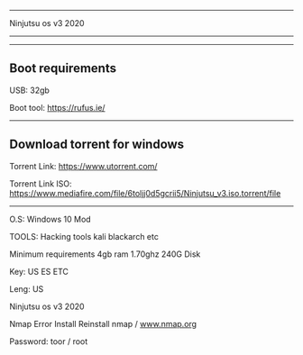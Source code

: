 ____________________
Ninjutsu os v3 2020 
____________________
____________________
Boot requirements
--------------------
USB: 32gb 

Boot tool: https://rufus.ie/
____________________
Download torrent for windows
--------------------
Torrent Link: https://www.utorrent.com/

Torrent Link ISO: https://www.mediafire.com/file/6toljj0d5gcrii5/Ninjutsu_v3.iso.torrent/file
____________________


O.S: Windows 10 Mod

TOOLS: Hacking tools kali blackarch etc 

Minimum requirements 4gb ram 1.70ghz 240G Disk 

Key: US ES ETC

Leng: US  

Ninjutsu os v3 2020 

Nmap Error Install Reinstall nmap / www.nmap.org

Password: toor / root 
